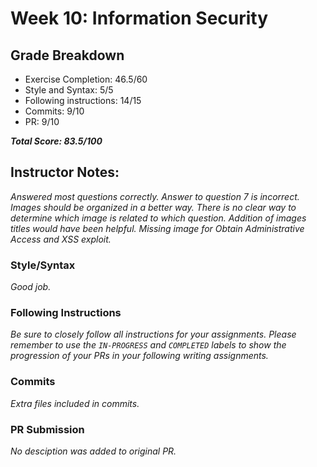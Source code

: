 # Week 10: Information Security

## Grade Breakdown
- Exercise Completion: 46.5/60
- Style and Syntax: 5/5
- Following instructions: 14/15
- Commits: 9/10
- PR: 9/10

**_Total Score: 83.5/100_**

## Instructor Notes:
_Answered most questions correctly. Answer to question 7 is incorrect. Images should be organized in a better way. There is no clear way to determine which image is related to which question. Addition of images titles would have been helpful. Missing image for Obtain Administrative Access and XSS exploit._

### Style/Syntax
_Good job._

### Following Instructions
_Be sure to closely follow all instructions for your assignments. Please remember to use the `IN-PROGRESS` and `COMPLETED` labels to show the progression of your PRs in your following writing assignments._

### Commits
_Extra files included in commits._

### PR Submission
_No desciption was added to original PR._
